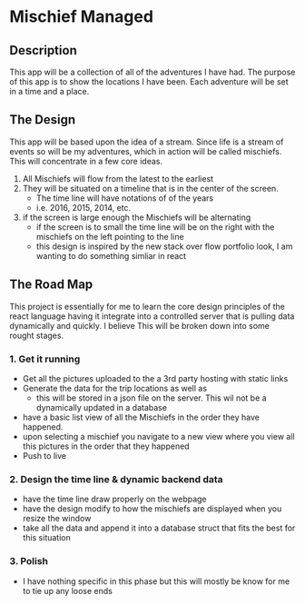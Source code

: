 # Mischief Managed

## Description
This app will be a collection of all of the adventures I have had. The purpose of this app is to show the locations I have been. Each adventure will be set in a time and a place.

## The Design
This app will be based upon the idea of a stream. Since life is a stream of events so will be my adventures, which in action will be called mischiefs. This will concentrate in a few core ideas.

1. All Mischiefs will flow from the latest to the earliest
2. They will be situated on a timeline that is in the center of the screen.
    - The  time line will have notations of of the years
    - i.e. 2016, 2015, 2014, etc.
3. if the screen is large enough the Mischiefs will be alternating
    - if the screen is to small the time line will be on the right with the mischiefs on the left pointing to the line
    - this design is inspired by the new stack over flow portfolio look, I am wanting to do something simliar in react

## The Road Map
This project is essentially for me to learn the core design principles of the react language having it integrate into a controlled server that is pulling data dynamically and quickly. I believe  This will be broken down into some rought stages. 

### 1. Get it running
  - Get all the pictures uploaded to the a 3rd party hosting with static links
  - Generate the data for the trip locations as well as
    - this will be stored in a json file on the server. This wil not be a dynamically updated in a database  
  - have a basic list view of all the Mischiefs in the order they have happened. 
  - upon selecting a mischief you navigate to a new view where you view all this pictures in the order that they happened
  - Push to live

### 2. Design the time line & dynamic backend data
  - have the time line draw properly on the webpage
  - have the design modify to how the mischiefs are displayed when you resize the window
  - take all the data and append it into a database struct that fits the best for this situation
  
### 3. Polish
  - I have nothing specific in this phase but this will mostly be know for me to tie up any loose ends
